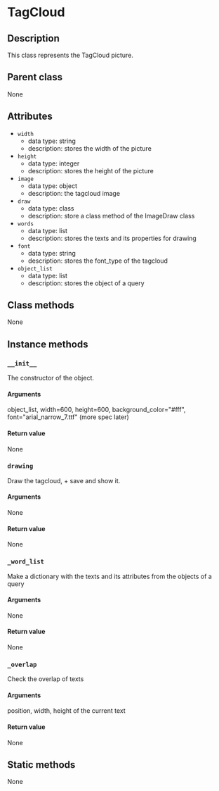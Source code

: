 # TagCloud

## Description
This class represents the TagCloud picture.

## Parent class
None

## Attributes

* ```width```
  * data type: string
  * description: stores the width of the picture
* ```height```
  * data type: integer
  * description: stores the height of the picture
* ```image```
   * data type: object
   * description: the tagcloud image
* ```draw```
   * data type: class
   * description: store a class method of the ImageDraw class
* ```words```
   * data type: list
   * description: stores the texts and its properties for drawing
* ```font```
   * data type: string
   * description: stores the font_type of the tagcloud
* ```object_list```
   * data type: list
   * description: stores the object of a query

## Class methods

None


## Instance methods

### ```__init__```
The constructor of the object.

#### Arguments

object_list, width=600, height=600, background_color="#fff", font="arial_narrow_7.ttf"
 (more spec later)
#### Return value
None

### ```drawing```
Draw the tagcloud, + save and show it.

#### Arguments

None
#### Return value
None

### ```_word_list```
Make a dictionary with the texts and its attributes from the objects of a query

#### Arguments
None

#### Return value
None

### ```_overlap```
Check the overlap of texts

#### Arguments
position, width, height of the current text

#### Return value
None

## Static methods

None
